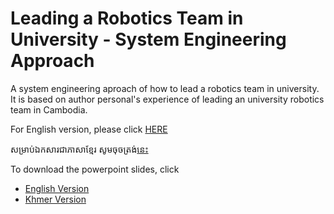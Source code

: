 # Leading a Robotics Team in University - System Engineering Approach
A system engineering aproach of how to lead a robotics team in university. 
It is based on author personal's experience of leading an university robotics team in Cambodia.

For English version, please click [HERE](./EnglishVersion)

សម្រាប់ឯកសារជាភាសាខ្មែរ សូមចុចត្រង់[នេះ](./KhmerTranslation)

To download the powerpoint slides, click
- [English Version](./EnglishVersion/RoboticsTeam_SysEng_EN_211227.pptx)
- [Khmer Version](./KhmerTranslation/RoboticsTeam_SysEng_KH_220116.pptx)
